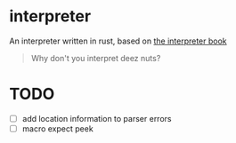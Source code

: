 # interpreter

An interpreter written in rust, based on [the interpreter book](https://interpreterbook.com/)

> Why don't you interpret deez nuts?

# TODO

- [ ] add location information to parser errors
- [ ] macro expect peek
